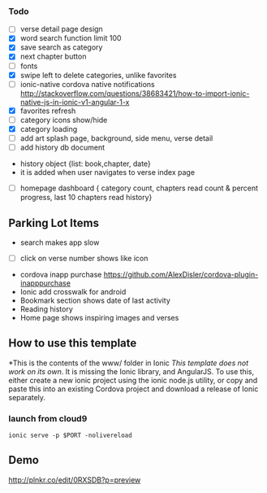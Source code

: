 ### Todo
-[ ] verse detail page design
-[X] word search function limit 100
-[X] save search as category
-[X] next chapter button
-[ ] fonts
-[X] swipe left to delete categories, unlike favorites
-[ ] ionic-native cordova native notifications http://stackoverflow.com/questions/38683421/how-to-import-ionic-native-js-in-ionic-v1-angular-1-x
-[X] favorites refresh
-[ ] category icons show/hide
-[X] category loading
-[ ] add art splash page, background, side menu, verse detail
-[ ] add history db document
- history object {list: book,chapter, date}
- it is added when user navigates to verse index page
-[ ] homepage dashboard
{ category count, chapters read count & percent progress, last 10 chapters read history}

## Parking Lot Items
 * search makes app slow
-[ ] click on verse number shows like icon
 * cordova inapp purchase https://github.com/AlexDisler/cordova-plugin-inapppurchase
 * Ionic add crosswalk for android
 * Bookmark section shows date of last activity
 * Reading history
 * Home page shows inspiring images and verses

## How to use this template
 *This is the contents of the www/ folder in Ionic
 *This template does not work on its own*. It is missing the Ionic library, and AngularJS.
To use this, either create a new ionic project using the ionic node.js utility, or copy and paste this into an existing Cordova project and download a release of Ionic separately.

### launch from cloud9
`ionic serve -p $PORT -nolivereload`

## Demo
http://plnkr.co/edit/0RXSDB?p=preview
